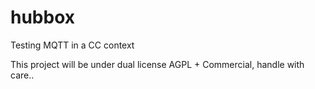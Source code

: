 # hubbox
Testing MQTT in a CC context

This project will be under dual license
AGPL + Commercial, handle with care..

